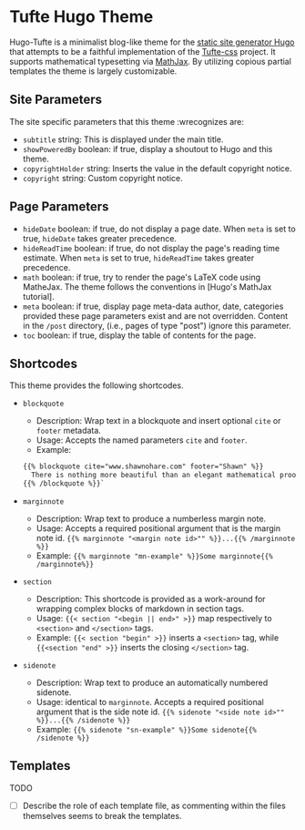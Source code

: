 # Tufte Hugo Theme

Hugo-Tufte is a minimalist blog-like theme for the
[static site generator Hugo](https://gohugo.io) that
attempts to be a faithful implementation of the
[Tufte-css](https://githubcom/edwardtufte/tufte-css) project.
It supports mathematical typesetting via [MathJax](https://www.mathjax.org).
By utilizing copious partial templates the theme is largely customizable.

## Site Parameters

The site specific parameters that this theme :wrecognizes are:

- `subtitle` string: This is displayed under the main title.
- `showPoweredBy` boolean: if true, display a shoutout to Hugo and this theme.
- `copyrightHolder` string: Inserts the value in the default copyright notice.
- `copyright` string: Custom copyright notice.

## Page Parameters

- `hideDate` boolean: if true, do not display a page date.  When `meta` is set to
  true, `hideDate` takes greater precedence.
- `hideReadTime` boolean: if true, do not display the page's reading time
  estimate.  When `meta` is set to true, `hideReadTime` takes greater precedence.
- `math` boolean: if true, try to render the page's LaTeX code using MatheJax. The
  theme follows the conventions in [Hugo's MathJax tutorial].
- `meta` boolean: if true, display page meta-data author, date, categories provided
  these page parameters exist and are not overridden.  Content in the `/post` directory,
  (i.e., pages of type "post") ignore this parameter.
- `toc` boolean: if true, display the table of contents for the page.

## Shortcodes

This theme provides the following shortcodes. 

- `blockquote`
  - Description: Wrap text in a blockquote and insert optional
  `cite` or `footer` metadata.
  - Usage: Accepts the named parameters `cite` and `footer`.
  - Example: 
  ```html
  {{% blockquote cite="www.shawnohare.com" footer="Shawn" %}}
    There is nothing more beautiful than an elegant mathematical proof. 
  {{% /blockquote %}}`
  ```
- `marginnote`
  - Description: Wrap text to produce a numberless margin note.
  - Usage: Accepts a required positional argument that is the margin note id.
  `{{% marginnote "<margin note id>"" %}}...{{% /marginnote %}}`
  - Example: `{{% marginnote "mn-example" %}}Some marginnote{{% /marginnote%}}`

- `section`
   - Description: This shortcode is provided as a work-around for wrapping
   complex blocks of markdown in section tags.
   - Usage: `{{< section "<begin || end>" >}}` map respectively to
   `<section>` and `</section>` tags.
   - Example: `{{< section "begin" >}}` inserts a `<section>` tag, while
   `{{<section "end" >}}` inserts the closing `</section>` tag.

- `sidenote`
  - Description: Wrap text to produce an automatically numbered sidenote.
  - Usage: identical to `marginnote`. 
  Accepts a required positional argument that is the side note id.
  `{{% sidenote "<side note id>"" %}}...{{% /sidenote %}}`
  - Example: `{{% sidenote "sn-example" %}}Some sidenote{{% /sidenote %}}`


## Templates
TODO
- [ ] Describe the role of each template file, as commenting within the files
      themselves seems to break the templates.
